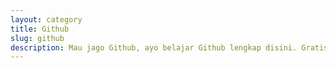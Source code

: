 ```yaml
---
layout: category
title: Github
slug: github
description: Mau jago Github, ayo belajar Github lengkap disini. Gratis lohhh.
---
```


